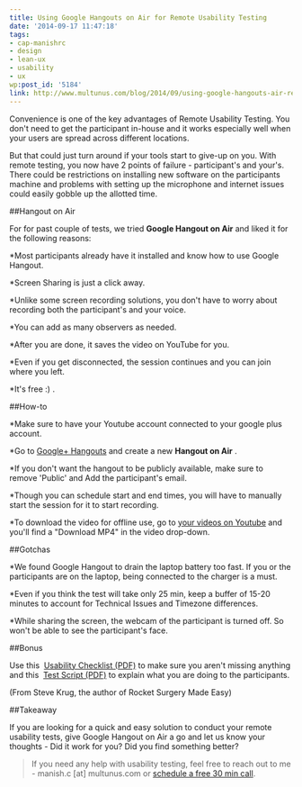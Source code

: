 ```yaml
---
title: Using Google Hangouts on Air for Remote Usability Testing
date: '2014-09-17 11:47:18'
tags:
- cap-manishrc
- design
- lean-ux
- usability
- ux
wp:post_id: '5184'
link: http://www.multunus.com/blog/2014/09/using-google-hangouts-air-remote-usability-testing/
---
```


Convenience is one of the key advantages of Remote Usability Testing. You don't need to get the participant in-house and it works especially well when your users are spread across different locations.

But that could just turn around if your tools start to give-up on you. With remote testing, you now have 2 points of failure - participant's and your's. There could be restrictions on installing new software on the participants machine and problems with setting up the microphone and internet issues could easily gobble up the allotted time.


##Hangout on Air


For for past couple of tests, we tried 
**Google Hangout on Air**
 and liked it for the following reasons:


*Most participants already have it installed and know how to use Google Hangout.

    
*Screen Sharing is just a click away.

    
*Unlike some screen recording solutions, you don't have to worry about recording both the participant's and your voice.

    
*You can add as many observers as needed.

    
*After you are done, it saves the video on YouTube for you.

    
*Even if you get disconnected, the session continues and you can join where you left.

    
*It's free :) .


##How-to



*Make sure to have your Youtube account connected to your google plus account.

    
*Go to 
[Google+ Hangouts](https://plus.google.com/hangouts/onair) and create a new 
**Hangout on Air**
.

    
*If you don't want the hangout to be publicly available, make sure to remove 'Public' and Add the participant's email.

    
*Though you can schedule start and end times, you will have to manually start the session for it to start recording.

    
*To download the video for offline use, go to 
[your videos on Youtube](https://www.youtube.com/my_videos) and you'll find a "Download MP4" in the video drop-down.


##Gotchas



*We found Google Hangout to drain the laptop battery too fast. If you or the participants are on the laptop, being connected to the charger is a must.

    
*Even if you think the test will take only 25 min, keep a buffer of 15-20 minutes to account for Technical Issues and Timezone differences.

    
*While sharing the screen, the webcam of the participant is turned off. So won't be able to see the participant's face.


##Bonus


Use this 
[Usability Checklist (PDF)](http://sensible.com/downloads/checklists.pdf) to make sure you aren't missing anything and this 
[Test Script (PDF)](http://sensible.com/downloads/test-script.pdf) to explain what you are doing to the participants.

(From Steve Krug, the author of Rocket Surgery Made Easy)


##Takeaway


If you are looking for a quick and easy solution to conduct your remote usability tests, give Google Hangout on Air a go and let us know your thoughts - 
Did it work for you? Did you find something better?


>If you need any help with usability testing, feel free to reach out to me - manish.c [at] multunus.com or 
[schedule a free 30 min call](https://www.sohelpful.me/manishrc).
